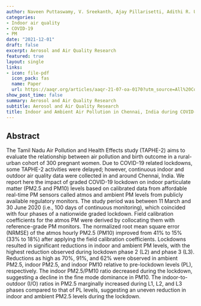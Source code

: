 ```yaml
---
author: Naveen Puttaswamy, V. Sreekanth, Ajay Pillarisetti, Adithi R. Upadhya, Sudhakar Saidam, Balachandar Veerappan, Krishnendu Mukhopadhyay, Sankar Sambandam, Ronak Sutaria, Kalpana Balakrishnan
categories:
- Indoor air quality
- COVID-19
- PM
date: "2021-12-01"
draft: false
excerpt: Aerosol and Air Quality Research
featured: true
layout: single
links:
- icon: file-pdf
  icon_pack: fas
  name: Paper
  url: https://aaqr.org/articles/aaqr-21-07-oa-0170?utm_source=All%20Contacts&utm_campaign=38a3474bda-EMAIL_CAMPAIGN_2020_06_03_11_18_COPY_01&utm_medium=email&utm_term=0_b5969b7962-38a3474bda-186204410.pdf.pdf.pdf.pdf.pdf.pdf.pdf.pdf.pdf.pdf.pdf.pdf.pdf.pdf.pdf.pdf.pdf.pdf.pdf.pdf.pdf.pdf
show_post_time: false
summary: Aerosol and Air Quality Research
subtitle: Aerosol and Air Quality Research
title: Indoor and Ambient Air Pollution in Chennai, India during COVID-19 Lockdown, An Affordable Sensors Study
---
```



## Abstract

The Tamil Nadu Air Pollution and Health Effects study (TAPHE-2) aims to evaluate the relationship between air pollution and birth outcome in a rural-urban cohort of 300 pregnant women. Due to COVID-19 related lockdowns, some TAPHE-2 activities were delayed; however, continuous indoor and outdoor air quality data were collected in and around Chennai, India. We report here the impact of graded COVID-19 lockdown on indoor particulate matter (PM2.5 and PM10) levels based on calibrated data from affordable real-time PM sensors called atmos and ambient PM levels from publicly available regulatory monitors. The study period was between 11 March and 30 June 2020 (i.e., 100 days of continuous monitoring), which coincided with four phases of a nationwide graded lockdown. Field calibration coefficients for the atmos PM were derived by collocating them with reference-grade PM monitors. The normalized root mean square error (NRMSE) of the atmos hourly PM2.5 (PM10) improved from 41% to 15% (33% to 18%) after applying the field calibration coefficients. Lockdowns resulted in significant reductions in indoor and ambient PM levels, with the highest reduction observed during lockdown phase 2 (L2) and phase 3 (L3). Reductions as high as 70%, 91%, and 62% were observed in ambient PM2.5, indoor PM2.5, and indoor PM10 relative to pre-lockdown levels (PL), respectively. The indoor PM2.5/PM10 ratio decreased during the lockdown, suggesting a decline in the fine mode dominance in PM10. The indoor-to-outdoor (I/O) ratios in PM2.5 marginally increased during L1, L2, and L3 phases compared to that of PL levels, suggesting an uneven reduction in indoor and ambient PM2.5 levels during the lockdown.


